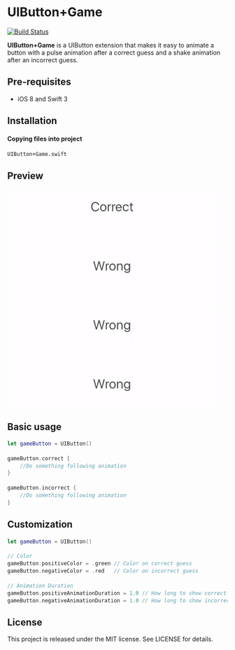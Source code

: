 # UIButton+Game

[![Build Status](https://travis-ci.org/steveholt55/UIButton-Game.svg)](https://travis-ci.org/steveholt55/UIButton-Game)

**UIButton+Game** is a UIButton extension that makes it easy to animate a button with a pulse animation after a correct guess and a shake animation after an incorrect guess. 

Pre-requisites
--------------
- iOS 8 and Swift 3

Installation
------------

#### Copying files into project
```
UIButton+Game.swift
```  

Preview
-----------

![Preview](preview/preview.gif)


Basic usage
-----------

```swift
let gameButton = UIButton()

gameButton.correct {
	//Do something following animation
}

gameButton.incorrect {
	//Do something following animation
}

```

Customization
-----------

```swift
let gameButton = UIButton()

// Color
gameButton.positiveColor = .green // Color on correct guess
gameButton.negativeColor = .red   // Color on incorrect guess 

// Animation Duration
gameButton.positiveAnimationDuration = 1.0 // How long to show correct animation
gameButton.negativeAnimationDuration = 1.0 // How long to show incorrect animation 

```

License
---------------
This project is released under the MIT license. See LICENSE for details.
